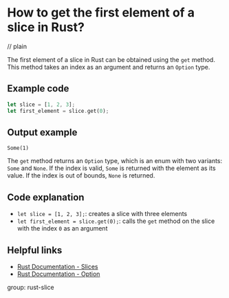 # How to get the first element of a slice in Rust?
// plain

The first element of a slice in Rust can be obtained using the `get` method. This method takes an index as an argument and returns an `Option` type.

## Example code

```rust
let slice = [1, 2, 3];
let first_element = slice.get(0);
```

## Output example

```
Some(1)
```

The `get` method returns an `Option` type, which is an enum with two variants: `Some` and `None`. If the index is valid, `Some` is returned with the element as its value. If the index is out of bounds, `None` is returned.

## Code explanation

- `let slice = [1, 2, 3];`: creates a slice with three elements
- `let first_element = slice.get(0);`: calls the `get` method on the slice with the index `0` as an argument

## Helpful links
- [Rust Documentation - Slices](https://doc.rust-lang.org/stable/std/primitive.slice.html)
- [Rust Documentation - Option](https://doc.rust-lang.org/stable/std/option/enum.Option.html)

group: rust-slice